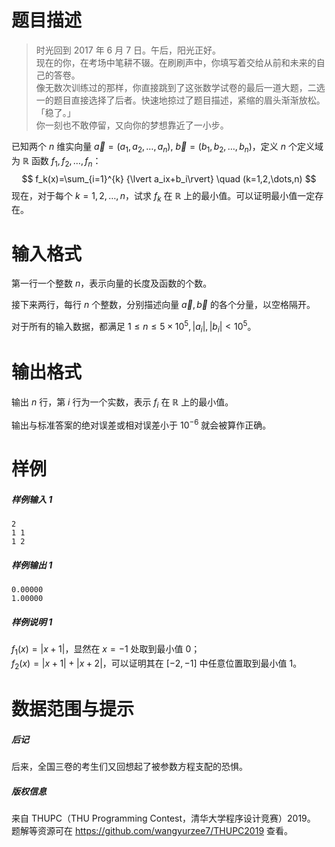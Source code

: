 
# 题目描述

> 时光回到 2017 年 6 月 7 日。午后，阳光正好。  
> 现在的你，在考场中笔耕不辍。在刷刷声中，你填写着交给从前和未来的自己的答卷。  
> 像无数次训练过的那样，你直接跳到了这张数学试卷的最后一道大题，二选一的题目直接选择了后者。快速地掠过了题目描述，紧缩的眉头渐渐放松。  
> 「稳了。」  
> 你一刻也不敢停留，又向你的梦想靠近了一小步。

已知两个 $n$ 维实向量 $\vec{a}=(a_1,a_2,\dots,a_n),$ $\vec{b}=(b_1,b_2,\dots,b_n)$，定义 $n$ 个定义域为 $ℝ$ 函数 $f_1,f_2,\dots,f_n$：
$$
f_k(x)=\sum_{i=1}^{k} {\lvert a_ix+b_i\rvert} \quad (k=1,2,\dots,n)
$$
现在，对于每个 $k=1,2,\dots,n$，试求 $f_k$ 在 $ℝ$ 上的最小值。可以证明最小值一定存在。

# 输入格式

第一行一个整数 $n$，表示向量的长度及函数的个数。

接下来两行，每行 $n$ 个整数，分别描述向量 $\vec{a},\vec{b}$ 的各个分量，以空格隔开。

对于所有的输入数据，都满足 $1\le n\le 5\times 10^5,\lvert a_i\rvert ,\lvert b_i\rvert <10^5$。

# 输出格式

输出 $n$ 行，第 $i$ 行为一个实数，表示 $f_i$ 在 $ℝ$ 上的最小值。

输出与标准答案的绝对误差或相对误差小于 $10^{-6}$ 就会被算作正确。

# 样例

##### 样例输入 1

```plain
2
1 1
1 2
```

##### 样例输出 1

```plain
0.00000
1.00000
```

##### 样例说明 1

$f_1(x)=\lvert x+1\rvert$，显然在 $x=-1$ 处取到最小值 $0$；  
$f_2(x)=\lvert x+1\rvert +\lvert x+2\rvert$，可以证明其在 $[-2,-1]$ 中任意位置取到最小值 $1$。

# 数据范围与提示

##### 后记

后来，全国三卷的考生们又回想起了被参数方程支配的恐惧。

##### 版权信息

来自 THUPC（THU Programming Contest，清华大学程序设计竞赛）2019。  
题解等资源可在 https://github.com/wangyurzee7/THUPC2019 查看。

